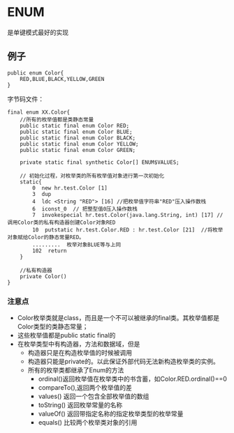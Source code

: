 # ENUM #

是单键模式最好的实现

## 例子 ##

    public enum Color{
        RED,BLUE,BLACK,YELLOW,GREEN
    }

字节码文件：

    final enum XX.Color{
        //所有的枚举值都是类静态常量
        public static final enum Color RED;
        public static final enum Color BLUE;
        public static final enum Color BLACK;
        public static final enum Color YELLOW;
        public static final enum Color GREEN;

        private static final synthetic Color[] ENUM$VALUES;

        // 初始化过程，对枚举类的所有枚举值对象进行第一次初始化  
        static{
            0  new hr.test.Color [1]   
            3  dup  
            4  ldc <String "RED"> [16] //把枚举值字符串"RED"压入操作数栈  
            6  iconst_0  // 把整型值0压入操作数栈  
            7  invokespecial hr.test.Color(java.lang.String, int) [17] //调用Color类的私有构造器创建Color对象RED  
            10  putstatic hr.test.Color.RED : hr.test.Color [21]  //将枚举对象赋给Color的静态常量RED。  
            .........  枚举对象BLUE等与上同  
            102  return  
        }

        //私有构造器
        private Color()
    }

### 注意点 ###
- Color枚举类就是class，而且是一个不可以被继承的final类。其枚举值都是Color类型的类静态常量；
- 这些枚举值都是public static final的
- 在枚举类型中有构造器，方法和数据域，但是
    - 构造器只是在构造枚举值的时候被调用
    - 构造器只能是private的。以此保证外部代码无法新构造枚举类的实例。
    - 所有的枚举类都继承了Enum的方法
        - ordinal()返回枚举值在枚举类中的书含蓄，如Color.RED.ordinal()==0
        - compareTo(),返回两个枚举值的差
        - values() 返回一个包含全部枚举值的数组
        - toString() 返回枚举常量的名称
        - valueOf()  返回带指定名称的指定枚举类型的枚举常量
        - equals()  比较两个枚举类对象的引用